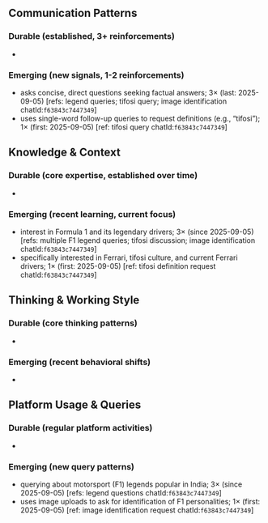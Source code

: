 ## Communication Patterns
### Durable (established, 3+ reinforcements)
-

### Emerging (new signals, 1-2 reinforcements)
- asks concise, direct questions seeking factual answers; 3× (last: 2025-09-05) [refs: legend queries; tifosi query; image identification chatId:`f63843c7447349`]
- uses single-word follow-up queries to request definitions (e.g., “tifosi”); 1× (first: 2025-09-05) [ref: tifosi query chatId:`f63843c7447349`]

## Knowledge & Context
### Durable (core expertise, established over time)
-

### Emerging (recent learning, current focus)
- interest in Formula 1 and its legendary drivers; 3× (since 2025-09-05) [refs: multiple F1 legend queries; tifosi discussion; image identification chatId:`f63843c7447349`]
- specifically interested in Ferrari, tifosi culture, and current Ferrari drivers; 1× (first: 2025-09-05) [ref: tifosi definition request chatId:`f63843c7447349`]

## Thinking & Working Style
### Durable (core thinking patterns)
-

### Emerging (recent behavioral shifts)
-

## Platform Usage & Queries
### Durable (regular platform activities)
-

### Emerging (new query patterns)
- querying about motorsport (F1) legends popular in India; 3× (since 2025-09-05) [refs: legend questions chatId:`f63843c7447349`]
- uses image uploads to ask for identification of F1 personalities; 1× (first: 2025-09-05) [ref: image identification request chatId:`f63843c7447349`]